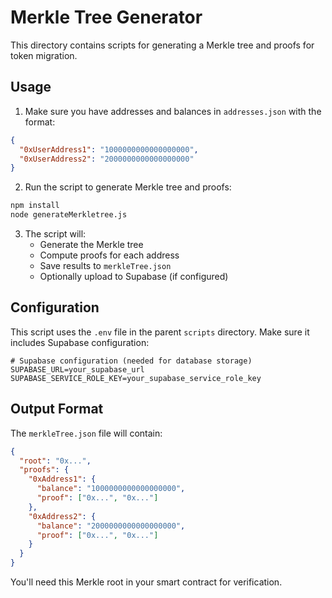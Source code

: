 # Merkle Tree Generator

This directory contains scripts for generating a Merkle tree and proofs for token migration.

## Usage

1. Make sure you have addresses and balances in `addresses.json` with the format:
```json
{
  "0xUserAddress1": "1000000000000000000",
  "0xUserAddress2": "2000000000000000000"
}
```

2. Run the script to generate Merkle tree and proofs:
```bash
npm install
node generateMerkletree.js
```

3. The script will:
   - Generate the Merkle tree
   - Compute proofs for each address
   - Save results to `merkleTree.json`
   - Optionally upload to Supabase (if configured)

## Configuration

This script uses the `.env` file in the parent `scripts` directory. Make sure it includes Supabase configuration:
```
# Supabase configuration (needed for database storage)
SUPABASE_URL=your_supabase_url
SUPABASE_SERVICE_ROLE_KEY=your_supabase_service_role_key
```

## Output Format

The `merkleTree.json` file will contain:
```json
{
  "root": "0x...",
  "proofs": {
    "0xAddress1": {
      "balance": "1000000000000000000",
      "proof": ["0x...", "0x..."]
    },
    "0xAddress2": {
      "balance": "2000000000000000000",
      "proof": ["0x...", "0x..."]
    }
  }
}
```

You'll need this Merkle root in your smart contract for verification. 